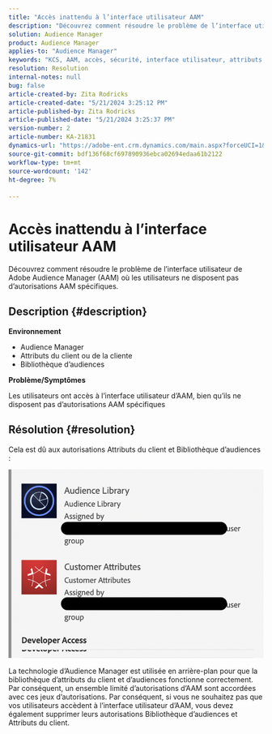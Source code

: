 ```yaml
---
title: "Accès inattendu à l’interface utilisateur AAM"
description: "Découvrez comment résoudre le problème de l’interface utilisateur de Adobe Audience Manager (AAM) où les utilisateurs ne disposent pas d’autorisations AAM spécifiques."
solution: Audience Manager
product: Audience Manager
applies-to: "Audience Manager"
keywords: "KCS, AAM, accès, sécurité, interface utilisateur, attributs du client, audience-library"
resolution: Resolution
internal-notes: null
bug: false
article-created-by: Zita Rodricks
article-created-date: "5/21/2024 3:25:12 PM"
article-published-by: Zita Rodricks
article-published-date: "5/21/2024 3:25:37 PM"
version-number: 2
article-number: KA-21831
dynamics-url: "https://adobe-ent.crm.dynamics.com/main.aspx?forceUCI=1&pagetype=entityrecord&etn=knowledgearticle&id=7fc1424e-8617-ef11-9f89-6045bd06eea5"
source-git-commit: bdf136f68cf697890936ebca02694edaa61b2122
workflow-type: tm+mt
source-wordcount: '142'
ht-degree: 7%

---
```


# Accès inattendu à l’interface utilisateur AAM


Découvrez comment résoudre le problème de l’interface utilisateur de Adobe Audience Manager (AAM) où les utilisateurs ne disposent pas d’autorisations AAM spécifiques.

## Description {#description}


<b>Environnement</b>

- Audience Manager
- Attributs du client ou de la cliente
- Bibliothèque d’audiences


<b>Problème/Symptômes</b>



Les utilisateurs ont accès à l’interface utilisateur d’AAM, bien qu’ils ne disposent pas d’autorisations AAM spécifiques


## Résolution {#resolution}


Cela est dû aux autorisations Attributs du client et Bibliothèque d’audiences :

![](assets/0f984131-f8d2-ed11-a7c7-6045bd006b25.png)



La technologie d’Audience Manager est utilisée en arrière-plan pour que la bibliothèque d’attributs du client et d’audiences fonctionne correctement. Par conséquent, un ensemble limité d’autorisations d’AAM sont accordées avec ces jeux d’autorisations. Par conséquent, si vous ne souhaitez pas que vos utilisateurs accèdent à l’interface utilisateur d’AAM, vous devez également supprimer leurs autorisations Bibliothèque d’audiences et Attributs du client.
